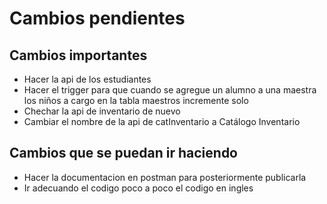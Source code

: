 # Cambios pendientes

## Cambios importantes

- Hacer la api de los estudiantes
- Hacer el trigger para que cuando se agregue un alumno a una maestra los niños a cargo en la tabla maestros incremente solo
- Chechar la api de inventario de nuevo
- Cambiar el nombre de la api de catInventario a Catálogo Inventario

## Cambios que se puedan ir haciendo

- Hacer la documentacion en postman para posteriormente publicarla
- Ir adecuando el codigo poco a poco el codigo en ingles

